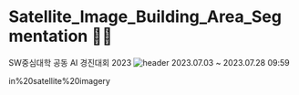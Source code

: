 # Satellite_Image_Building_Area_Segmentation 💫🏡
SW중심대학 공동 AI 경진대회 2023
![header](https://capsule-render.vercel.app/api?type=waving&color=ADD8E6&height=300&section=header&text=Segmentation%20of%20building%20areas&desc=in%20satellite%20imagery&fontSize=50&demo=wave&fontColor=696969)
 2023.07.03 ~ 2023.07.28 09:59

in%20satellite%20imagery
